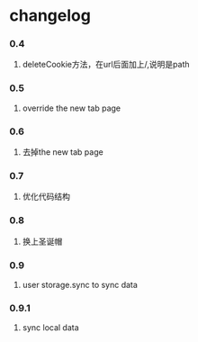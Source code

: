 changelog
====

### 0.4
1. deleteCookie方法，在url后面加上/,说明是path

### 0.5
1. override the new tab page

### 0.6
1. 去掉the new tab page

### 0.7
1. 优化代码结构

### 0.8
1. 换上圣诞帽

### 0.9
1. user storage.sync to sync data

### 0.9.1
1. sync local data